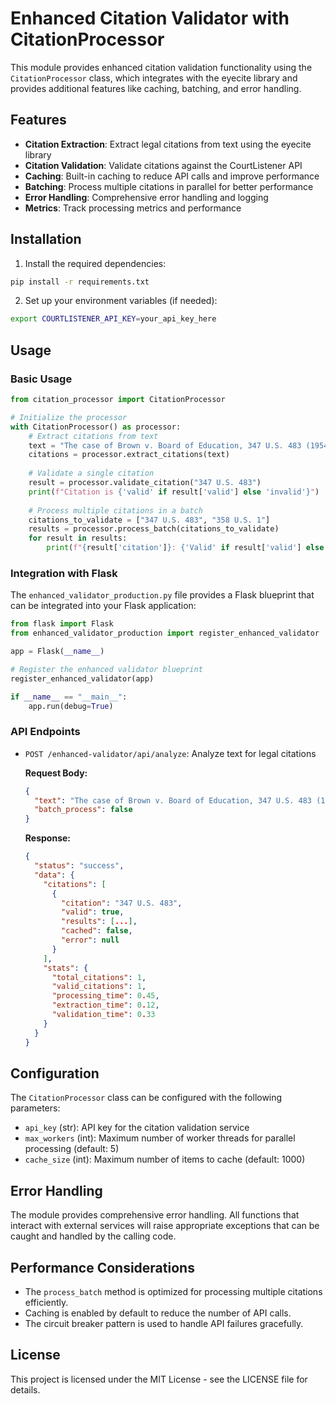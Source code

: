 # Enhanced Citation Validator with CitationProcessor

This module provides enhanced citation validation functionality using the `CitationProcessor` class, which integrates with the eyecite library and provides additional features like caching, batching, and error handling.

## Features

- **Citation Extraction**: Extract legal citations from text using the eyecite library
- **Citation Validation**: Validate citations against the CourtListener API
- **Caching**: Built-in caching to reduce API calls and improve performance
- **Batching**: Process multiple citations in parallel for better performance
- **Error Handling**: Comprehensive error handling and logging
- **Metrics**: Track processing metrics and performance

## Installation

1. Install the required dependencies:

```bash
pip install -r requirements.txt
```

2. Set up your environment variables (if needed):

```bash
export COURTLISTENER_API_KEY=your_api_key_here
```

## Usage

### Basic Usage

```python
from citation_processor import CitationProcessor

# Initialize the processor
with CitationProcessor() as processor:
    # Extract citations from text
    text = "The case of Brown v. Board of Education, 347 U.S. 483 (1954) was a landmark decision."
    citations = processor.extract_citations(text)
    
    # Validate a single citation
    result = processor.validate_citation("347 U.S. 483")
    print(f"Citation is {'valid' if result['valid'] else 'invalid'}")
    
    # Process multiple citations in a batch
    citations_to_validate = ["347 U.S. 483", "358 U.S. 1"]
    results = processor.process_batch(citations_to_validate)
    for result in results:
        print(f"{result['citation']}: {'Valid' if result['valid'] else 'Invalid'}")
```

### Integration with Flask

The `enhanced_validator_production.py` file provides a Flask blueprint that can be integrated into your Flask application:

```python
from flask import Flask
from enhanced_validator_production import register_enhanced_validator

app = Flask(__name__)

# Register the enhanced validator blueprint
register_enhanced_validator(app)

if __name__ == "__main__":
    app.run(debug=True)
```

### API Endpoints

- `POST /enhanced-validator/api/analyze`: Analyze text for legal citations

  **Request Body:**
  ```json
  {
    "text": "The case of Brown v. Board of Education, 347 U.S. 483 (1954) was a landmark decision.",
    "batch_process": false
  }
  ```

  **Response:**
  ```json
  {
    "status": "success",
    "data": {
      "citations": [
        {
          "citation": "347 U.S. 483",
          "valid": true,
          "results": [...],
          "cached": false,
          "error": null
        }
      ],
      "stats": {
        "total_citations": 1,
        "valid_citations": 1,
        "processing_time": 0.45,
        "extraction_time": 0.12,
        "validation_time": 0.33
      }
    }
  }
  ```

## Configuration

The `CitationProcessor` class can be configured with the following parameters:

- `api_key` (str): API key for the citation validation service
- `max_workers` (int): Maximum number of worker threads for parallel processing (default: 5)
- `cache_size` (int): Maximum number of items to cache (default: 1000)

## Error Handling

The module provides comprehensive error handling. All functions that interact with external services will raise appropriate exceptions that can be caught and handled by the calling code.

## Performance Considerations

- The `process_batch` method is optimized for processing multiple citations efficiently.
- Caching is enabled by default to reduce the number of API calls.
- The circuit breaker pattern is used to handle API failures gracefully.

## License

This project is licensed under the MIT License - see the LICENSE file for details.
